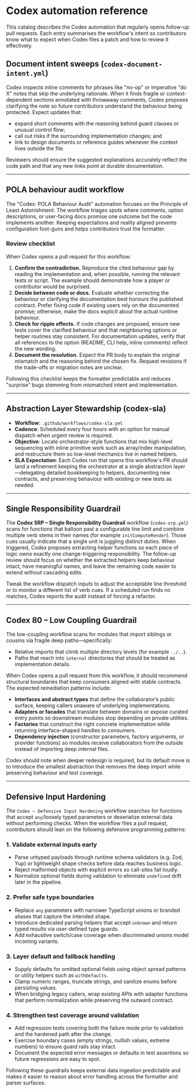 # Codex automation reference

This catalog describes the Codex automation that regularly opens follow-up pull
requests. Each entry summarises the workflow's intent so contributors know what
to expect when Codex files a patch and how to review it effectively.

## Document intent sweeps (`codex-document-intent.yml`)

Codex inspects inline comments for phrases like "no-op" or imperative "do X"
notes that skip the underlying rationale. When it finds fragile or
context-dependent sections annotated with throwaway comments, Codex proposes
clarifying the note so future contributors understand the behaviour being
protected. Expect updates that:

- expand short comments with the reasoning behind guard clauses or unusual
  control flow;
- call out risks if the surrounding implementation changes; and
- link to design documents or reference guides whenever the context lives
  outside the file.

Reviewers should ensure the suggested explanations accurately reflect the code
path and that any new links point at durable documentation.

---

## POLA behaviour audit workflow

The "Codex: POLA Behaviour Audit" automation focuses on the Principle of Least
Astonishment. The workflow triages spots where comments, option descriptions, or
user-facing docs promise one outcome but the code implements another. Keeping
expectations and reality aligned prevents configuration foot-guns and helps
contributors trust the formatter.

### Review checklist

When Codex opens a pull request for this workflow:

1. **Confirm the contradiction.** Reproduce the cited behaviour gap by reading
   the implementation and, when possible, running the relevant tests or script.
   The example should demonstrate how a player or contributor would be
   surprised.
2. **Decide between code or docs.** Evaluate whether correcting the behaviour or
   clarifying the documentation best honours the published contract. Prefer
   fixing code if existing users rely on the documented promise; otherwise, make
   the docs explicit about the actual runtime behaviour.
3. **Check for ripple effects.** If code changes are proposed, ensure new tests
   cover the clarified behaviour and that neighbouring options or helper
   routines stay consistent. For documentation updates, verify that all
   references to the option (README, CLI help, inline comments) reflect the new
   wording.
4. **Document the resolution.** Expect the PR body to explain the original
   mismatch and the reasoning behind the chosen fix. Request revisions if the
   trade-offs or migration notes are unclear.

Following this checklist keeps the formatter predictable and reduces "surprise"
bugs stemming from mismatched intent and implementation.

---

## Abstraction Layer Stewardship (codex-sla)

- **Workflow**: `.github/workflows/codex-sla.yml`
- **Cadence**: Scheduled every four hours with an option for manual dispatch
  when urgent review is required.
- **Objective**: Locate orchestrator-style functions that mix high-level
  sequencing with inline primitive work such as array/index manipulation, and
  restructure them so low-level mechanics live in named helpers.
- **SLA Expectation**: Each Codex run that opens this workflow's PR should land
  a refinement keeping the orchestrator at a single abstraction
  layer—delegating detailed bookkeeping to helpers, documenting new contracts,
  and preserving behaviour with existing or new tests as needed.

---

## Single Responsibility Guardrail

The **Codex SRP – Single Responsibility Guardrail** workflow (`codex-srp.yml`)
scans for functions that balloon past a configurable line limit and combine
multiple verb stems in their names (for example `initComputeRender`). Those cues
usually indicate that a single unit is juggling distinct duties. When triggered,
Codex proposes extracting helper functions so each piece of logic owns exactly
one change-triggering responsibility. The follow-up review should focus on
whether the extracted helpers keep behaviour intact, have meaningful names, and
leave the remaining code easier to extend without cascading edits.

Tweak the workflow dispatch inputs to adjust the acceptable line threshold or
to monitor a different list of verb cues. If a scheduled run finds no matches,
Codex reports the audit instead of forcing a refactor.

---

## Codex 80 – Low Coupling Guardrail

The low-coupling workflow scans for modules that import siblings or cousins via
fragile deep paths—specifically:

- Relative imports that climb multiple directory levels (for example `../..`).
- Paths that reach into `internal` directories that should be treated as
  implementation details.

When Codex opens a pull request from this workflow, it should recommend
structural boundaries that keep consumers aligned with stable contracts. The
expected remediation patterns include:

- **Interfaces and abstract types** that define the collaborator’s public
  surface, keeping callers unaware of underlying implementations.
- **Adapters or facades** that translate between domains or expose curated entry
  points so downstream modules stop depending on private utilities.
- **Factories** that construct the right concrete implementation while returning
  interface-shaped handles to consumers.
- **Dependency injection** (constructor parameters, factory arguments, or
  provider functions) so modules receive collaborators from the outside instead
  of importing deep internal files.

Codex should note when deeper redesign is required, but its default move is to
introduce the smallest abstraction that removes the deep import while preserving
behaviour and test coverage.

---

## Defensive Input Hardening

The `Codex – Defensive Input Hardening` workflow searches for functions that
accept `any`/loosely typed parameters or deserialize external data without
performing checks. When the workflow files a pull request, contributors should
lean on the following defensive programming patterns:

### 1. Validate external inputs early
- Parse untyped payloads through runtime schema validators (e.g. Zod, Yup) or
  lightweight shape checks before data reaches business logic.
- Reject malformed objects with explicit errors so call-sites fail loudly.
- Normalize optional fields during validation to eliminate `undefined` drift
  later in the pipeline.

### 2. Prefer safe type boundaries
- Replace `any` parameters with narrower TypeScript unions or branded aliases
  that capture the intended shape.
- Introduce dedicated parsing helpers that accept `unknown` and return typed
  results via user-defined type guards.
- Add exhaustive switch/case coverage when discriminated unions model incoming
  variants.

### 3. Layer default and fallback handling
- Supply defaults for omitted optional fields using object spread patterns or
  utility helpers such as `withDefaults`.
- Clamp numeric ranges, truncate strings, and sanitize enums before persisting
  values.
- When bridging legacy callers, wrap existing APIs with adapter functions that
  perform normalization while preserving the outward contract.

### 4. Strengthen test coverage around validation
- Add regression tests covering both the failure mode prior to validation and
  the hardened path after the change.
- Exercise boundary cases (empty strings, nullish values, extreme numbers) to
  ensure guard rails stay intact.
- Document the expected error messages or defaults in test assertions so future
  regressions are easy to spot.

Following these guardrails keeps external data ingestion predictable and makes
it easier to reason about error handling across the formatter and parser
surfaces.
